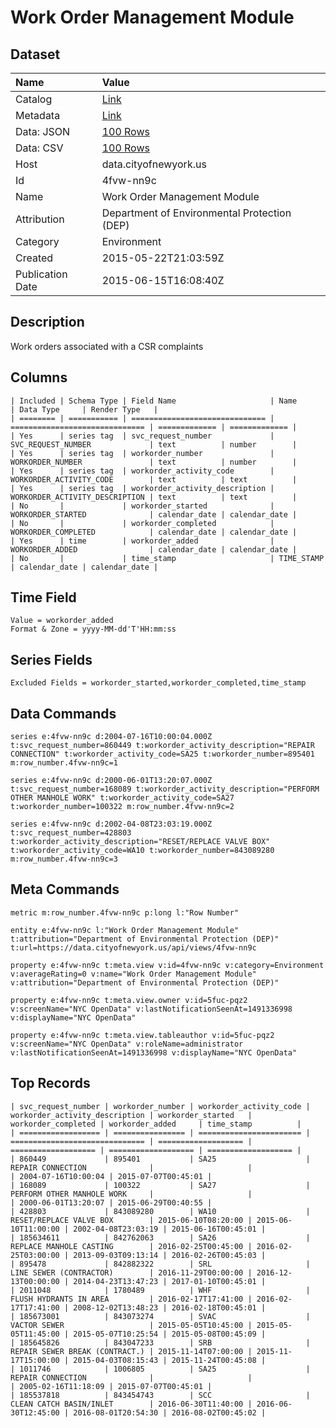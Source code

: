 # Work Order Management Module

## Dataset

| Name | Value |
| :--- | :---- |
| Catalog | [Link](https://catalog.data.gov/dataset/work-order-management-module) |
| Metadata | [Link](https://data.cityofnewyork.us/api/views/4fvw-nn9c) |
| Data: JSON | [100 Rows](https://data.cityofnewyork.us/api/views/4fvw-nn9c/rows.json?max_rows=100) |
| Data: CSV | [100 Rows](https://data.cityofnewyork.us/api/views/4fvw-nn9c/rows.csv?max_rows=100) |
| Host | data.cityofnewyork.us |
| Id | 4fvw-nn9c |
| Name | Work Order Management Module |
| Attribution | Department of Environmental Protection (DEP) |
| Category | Environment |
| Created | 2015-05-22T21:03:59Z |
| Publication Date | 2015-06-15T16:08:40Z |

## Description

Work orders associated with a CSR complaints

## Columns

```ls
| Included | Schema Type | Field Name                     | Name                           | Data Type     | Render Type   |
| ======== | =========== | ============================== | ============================== | ============= | ============= |
| Yes      | series tag  | svc_request_number             | SVC_REQUEST_NUMBER             | text          | number        |
| Yes      | series tag  | workorder_number               | WORKORDER_NUMBER               | text          | number        |
| Yes      | series tag  | workorder_activity_code        | WORKORDER_ACTIVITY_CODE        | text          | text          |
| Yes      | series tag  | workorder_activity_description | WORKORDER_ACTIVITY_DESCRIPTION | text          | text          |
| No       |             | workorder_started              | WORKORDER_STARTED              | calendar_date | calendar_date |
| No       |             | workorder_completed            | WORKORDER_COMPLETED            | calendar_date | calendar_date |
| Yes      | time        | workorder_added                | WORKORDER_ADDED                | calendar_date | calendar_date |
| No       |             | time_stamp                     | TIME_STAMP                     | calendar_date | calendar_date |
```

## Time Field

```ls
Value = workorder_added
Format & Zone = yyyy-MM-dd'T'HH:mm:ss
```

## Series Fields

```ls
Excluded Fields = workorder_started,workorder_completed,time_stamp
```

## Data Commands

```ls
series e:4fvw-nn9c d:2004-07-16T10:00:04.000Z t:svc_request_number=860449 t:workorder_activity_description="REPAIR CONNECTION" t:workorder_activity_code=SA25 t:workorder_number=895401 m:row_number.4fvw-nn9c=1

series e:4fvw-nn9c d:2000-06-01T13:20:07.000Z t:svc_request_number=168089 t:workorder_activity_description="PERFORM OTHER MANHOLE WORK" t:workorder_activity_code=SA27 t:workorder_number=100322 m:row_number.4fvw-nn9c=2

series e:4fvw-nn9c d:2002-04-08T23:03:19.000Z t:svc_request_number=428803 t:workorder_activity_description="RESET/REPLACE VALVE BOX" t:workorder_activity_code=WA10 t:workorder_number=843089280 m:row_number.4fvw-nn9c=3
```

## Meta Commands

```ls
metric m:row_number.4fvw-nn9c p:long l:"Row Number"

entity e:4fvw-nn9c l:"Work Order Management Module" t:attribution="Department of Environmental Protection (DEP)" t:url=https://data.cityofnewyork.us/api/views/4fvw-nn9c

property e:4fvw-nn9c t:meta.view v:id=4fvw-nn9c v:category=Environment v:averageRating=0 v:name="Work Order Management Module" v:attribution="Department of Environmental Protection (DEP)"

property e:4fvw-nn9c t:meta.view.owner v:id=5fuc-pqz2 v:screenName="NYC OpenData" v:lastNotificationSeenAt=1491336998 v:displayName="NYC OpenData"

property e:4fvw-nn9c t:meta.view.tableauthor v:id=5fuc-pqz2 v:screenName="NYC OpenData" v:roleName=administrator v:lastNotificationSeenAt=1491336998 v:displayName="NYC OpenData"
```

## Top Records

```ls
| svc_request_number | workorder_number | workorder_activity_code | workorder_activity_description | workorder_started   | workorder_completed | workorder_added     | time_stamp          | 
| ================== | ================ | ======================= | ============================== | =================== | =================== | =================== | =================== | 
| 860449             | 895401           | SA25                    | REPAIR CONNECTION              |                     |                     | 2004-07-16T10:00:04 | 2015-07-07T00:45:01 | 
| 168089             | 100322           | SA27                    | PERFORM OTHER MANHOLE WORK     |                     |                     | 2000-06-01T13:20:07 | 2015-06-29T00:40:55 | 
| 428803             | 843089280        | WA10                    | RESET/REPLACE VALVE BOX        | 2015-06-10T08:20:00 | 2015-06-10T11:00:00 | 2002-04-08T23:03:19 | 2015-06-16T00:45:01 | 
| 185634611          | 842762063        | SA26                    | REPLACE MANHOLE CASTING        | 2016-02-25T00:45:00 | 2016-02-25T03:00:00 | 2013-09-03T09:13:14 | 2016-02-26T00:45:03 | 
| 895478             | 842882322        | SRL                     | LINE SEWER (CONTRACTOR)        | 2016-11-29T00:00:00 | 2016-12-13T00:00:00 | 2014-04-23T13:47:23 | 2017-01-10T00:45:01 | 
| 2011048            | 1780489          | WHF                     | FLUSH HYDRANTS IN AREA         | 2016-02-17T17:41:00 | 2016-02-17T17:41:00 | 2008-12-02T13:48:23 | 2016-02-18T00:45:01 | 
| 185673001          | 843073274        | SVAC                    | VACTOR SEWER                   | 2015-05-05T10:45:00 | 2015-05-05T11:45:00 | 2015-05-07T10:25:54 | 2015-05-08T00:45:09 | 
| 185645826          | 843047233        | SRB                     | REPAIR SEWER BREAK (CONTRACT.) | 2015-11-14T07:00:00 | 2015-11-17T15:00:00 | 2015-04-03T08:15:43 | 2015-11-24T00:45:08 | 
| 1011746            | 1006805          | SA25                    | REPAIR CONNECTION              |                     |                     | 2005-02-16T11:18:09 | 2015-07-07T00:45:01 | 
| 185537818          | 843454743        | SCC                     | CLEAN CATCH BASIN/INLET        | 2016-06-30T11:40:00 | 2016-06-30T12:45:00 | 2016-08-01T20:54:30 | 2016-08-02T00:45:02 | 
```